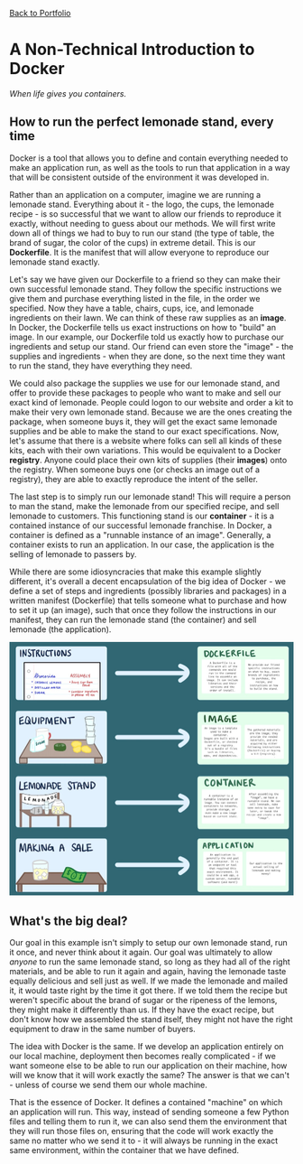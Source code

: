[Back to Portfolio](/portfolio)

# A Non-Technical Introduction to Docker
*When life gives you containers.*

## How to run the perfect lemonade stand, every time
Docker is a tool that allows you to define and contain everything needed to make an application run, as well as the tools to run that application in a way that will be consistent outside of the environment it was developed in.

Rather than an application on a computer, imagine we are running a lemonade stand. Everything about it - the logo, the cups, the lemonade recipe - is so successful that we want to allow our friends to reproduce it exactly, without needing to guess about our methods. We will first write down all of things we had to buy to run our stand (the type of table, the brand of sugar, the color of the cups) in extreme detail. This is our **Dockerfile**. It is the manifest that will allow everyone to reproduce our lemonade stand exactly.

Let's say we have given our Dockerfile to a friend so they can make their own successful lemonade stand. They follow the specific instructions we give them and purchase everything listed in the file, in the order we specified. Now they have a table, chairs, cups, ice, and lemonade ingredients on their lawn. We can think of these raw supplies as an **image**. In Docker, the Dockerfile tells us exact instructions on how to "build" an image. In our example, our Dockerfile told us exactly how to purchase our ingredients and setup our stand. Our friend can even store the "image" - the supplies and ingredients - when they are done, so the next time they want to run the stand, they have everything they need.

We could also package the supplies we use for our lemonade stand, and offer to provide these packages to people who want to make and sell our exact kind of lemonade. People could logon to our website and order a kit to make their very own lemonade stand. Because we are the ones creating the package, when someone buys it, they will get the exact same lemonade supplies and be able to make the stand to our exact specifications. Now, let's assume that there is a website where folks can sell all kinds of these kits, each with their own variations. This would be equivalent to a Docker **registry**. Anyone could place their own kits of supplies (their **images**) onto the registry. When someone buys one (or checks an image out of a registry), they are able to exactly reproduce the intent of the seller.

The last step is to simply run our lemonade stand! This will require a person to man the stand, make the lemonade from our specified recipe, and sell lemonade to customers. This functioning stand is our **container** - it is a contained instance of our successful lemonade franchise. In Docker, a container is defined as a "runnable instance of an image".  Generally, a container exists to run an application. In our case, the application is the selling of lemonade to passers by.

While there are some idiosyncracies that make this example slightly different, it's overall a decent encapsulation of the big idea of Docker - we define a set of steps and ingredients (possibly libraries and packages) in a written manifest (Dockerfile) that tells someone what to purchase and how to set it up (an image), such that once they follow the instructions in our manifest, they can run the lemonade stand (the container) and sell lemonade (the application).


![](/img/docker.jpg)

## What's the big deal?
Our goal in this example isn't simply to setup our own lemonade stand, run it once, and never think about it again. Our goal was ultimately to allow *anyone* to run the same lemonade stand, so long as they had all of the right materials, and be able to run it again and again, having the lemonade taste equally delicious and sell just as well. If we made the lemonade and mailed it, it would taste right by the time it got there. If we told them the recipe but weren't specific about the brand of sugar or the ripeness of the lemons, they might make it differently than us. If they have the exact recipe, but don't know how we assembled the stand itself, they might not have the right equipment to draw in the same number of buyers.

The idea with Docker is the same. If we develop an application entirely on our local machine, deployment then becomes really complicated - if we want someone else to be able to run our application on their machine, how will we know that it will work exactly the same? The answer is that we can't - unless of course we send them our whole machine.

That is the essence of Docker. It defines a contained "machine" on which an application will run. This way, instead of sending someone a few Python files and telling them to run it, we can also send them the environment that they will run those files on, ensuring that the code will work exactly the same no matter who we send it to - it will always be running in the exact same environment, within the container that we have defined.

